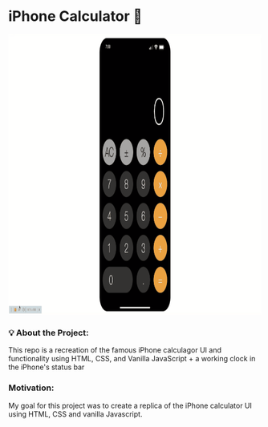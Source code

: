 # iPhone Calculator 📱

 <img alt="GIF" src="https://github.com/amagsid/iPhone-calculator/blob/master/assets/gif1.gif" width="1000" height="560" />
 
 
### 💡 About the Project:

This repo is a recreation of the famous iPhone calculagor UI and functionality using HTML, CSS, and Vanilla JavaScript + a working clock in the iPhone's status bar

 
 
 ###  Motivation:
 My goal for this project was to create a replica of the iPhone calculator UI using HTML, CSS and vanilla Javascript. 
  
 
